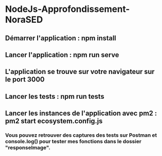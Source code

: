 # NodeJs-Approfondissement-NoraSED

## Démarrer l'application : npm install
## Lancer l'application : npm run serve
## L'application se trouve sur votre navigateur sur le port 3000
## Lancer les tests : npm run tests
## Lancer les instances de l'application avec pm2 : pm2 start ecosystem.config.js

### Vous pouvez retrouver des captures des tests sur Postman et console.log() pour tester mes fonctions dans le dossier "responseImage".
